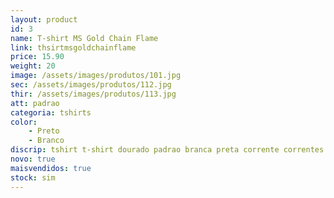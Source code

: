 ```yaml
---
layout: product
id: 3
name: T-shirt MS Gold Chain Flame 
link: thsirtmsgoldchainflame
price: 15.90
weight: 20
image: /assets/images/produtos/101.jpg
sec: /assets/images/produtos/112.jpg
thir: /assets/images/produtos/113.jpg
att: padrao
categoria: tshirts
color:
    - Preto
    - Branco
discrip: tshirt t-shirt dourado padrao branca preta corrente correntes aço
novo: true
maisvendidos: true
stock: sim
---
```

